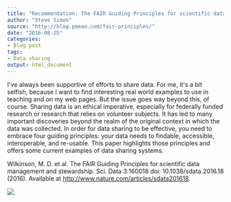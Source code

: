 ```yaml
---
title: "Recommendation: The FAIR Guiding Principles for scientific data management and stewardship"
author: "Steve Simon"
source: "http://blog.pmean.com/fair-principles/"
date: "2016-08-25"
categories:
- Blog post
tags:
- Data sharing
output: html_document
---
```


I've always been supportive of efforts to share data. For me, it's a bit
selfish, because I want to find interesting real world examples to use
in teaching and on my web pages. But the issue goes way beyond this, of
course. Sharing data is an ethical imperative, especially for federally
funded research or research that relies on volunteer subjects. It has
led to many important discoveries beyond the realm of the original
context in which the data was collected. In order for data sharing to be
effective, you need to embrace four guiding principles: your data needs
to findable, accessible, interoperable, and re-usable. This paper
highlights those principles and offers some current examples of data
sharing systems.



<!---More--->

Wilkinson, M. D. et al. The FAIR Guiding Principles for scientific data
management and stewardship. Sci. Data 3:160018 doi:
10.1038/sdata.2016.18 (2016). Available at
<http://www.nature.com/articles/sdata201618>.

![](http://www.pmean.com/images/images/16/fair-principles01.png)




